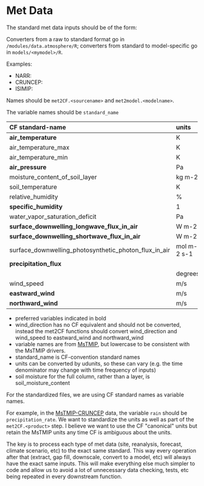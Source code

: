 # Met Data

The standard met data inputs should be of the form:

Converters from a raw to standard format go in `/modules/data.atmosphere/R`; converters from standard to model-specific go in `models/<mymodel>/R`.

Examples:
* NARR:
* CRUNCEP:
* ISIMIP: 

Names should be `met2CF.<sourcename>` and `met2model.<modelname>`.

The variable names should be `standard_name`


| CF standard-name                          | units | bety         | isimip       | cruncep | narr  |
|:------------------------------------------|:------|:-------------|:-------------|:--------|:------|
| **air_temperature**                       | K     | airT         | tasAdjust    | tair    | air   |
| air_temperature_max                       | K     |              | tasmaxAdjust | NA      | tmax  |
| air_temperature_min                       | K     |              | tasminAdjust | NA      | tmin  |
| **air_pressure**                          | Pa    | air_pressure |              |         |       |
| moisture_content_of_soil_layer            | kg m-2 |             |              |         |       |
| soil_temperature                          | K     | soilT        |              |         |       |
| relative_humidity                         | % | relative_humidity | rhurs       | NA      | rhum  |
| **specific_humidity**                     | 1 | specific_humidity | NA          | qair    | shum  |
| water_vapor_saturation_deficit            | Pa    | VPD           |              |         |       |
| **surface_downwelling_longwave_flux_in_air** | W m-2 | same      | rldsAdjust   | lwdown  | dlwrf |
| **surface_downwelling_shortwave_flux_in_air**| W m-2 |solar_radiation|rsdsAdjust| swdown  | dswrf |
| surface_downwelling_photosynthetic_photon_flux_in_air | mol m-2 s-1 | PAR |     |         |       |
| **precipitation_flux**                    |       |              | prAdjust     | rain    | acpc  |
|                                           | degrees | wind_direction |          |         |       |
| wind_speed                                | m/s   | Wspd         |              |         |       |
| **eastward_wind**                         | m/s   | eastward_wind |             |         |       |
| **northward_wind**                        | m/s   | northward_wind |            |         |       |

* preferred variables indicated in bold
* wind_direction has no CF equivalent and should not be converted, instead the met2CF functions should convert wind_direction and wind_speed to eastward_wind and northward_wind
* variable names are from [MsTMIP](http://nacp.ornl.gov/MsTMIP_variables.shtml), but lowercase to be consistent with the MsTMIP drivers.
* standard_name is CF-convention standard names
* units can be converted by udunits, so these can vary (e.g. the time denominator may change with time frequency of inputs)
* soil moisture for the full column, rather than a layer, is soil_moisture_content

For the standardized files, we are using CF standard names as variable names.

For example, in the [MsTMIP-CRUNCEP](https://www.betydb.org/inputs/280) data, the variable `rain` should be `precipitation_rate`.
We want to standardize the units as well as part of the `met2CF.<product>` step. I believe we want to use the CF "canonical" units but retain the MsTMIP units any time CF is ambiguous about the units.

The key is to process each type of met data (site, reanalysis, forecast, climate scenario, etc) to the exact same standard. This way every operation after that (extract, gap fill, downscale, convert to a model, etc) will always have the exact same inputs. This will make everything else much simpler to code and allow us to avoid a lot of unnecessary data checking, tests, etc being repeated in every downstream function.